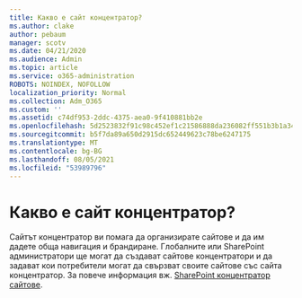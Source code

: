 ```yaml
---
title: Какво е сайт концентратор?
ms.author: clake
author: pebaum
manager: scotv
ms.date: 04/21/2020
ms.audience: Admin
ms.topic: article
ms.service: o365-administration
ROBOTS: NOINDEX, NOFOLLOW
localization_priority: Normal
ms.collection: Adm_O365
ms.custom: ''
ms.assetid: c74df953-2ddc-4375-aea0-9f410881bb2e
ms.openlocfilehash: 5d2523832f91c98c452ef1c21586888da236082ff551b3b1a349757b48f6e99d
ms.sourcegitcommit: b5f7da89a650d2915dc652449623c78be6247175
ms.translationtype: MT
ms.contentlocale: bg-BG
ms.lasthandoff: 08/05/2021
ms.locfileid: "53989796"
---
```

# <a name="whats-a-hub-site"></a>Какво е сайт концентратор?

Сайтът концентратор ви помага да организирате сайтове и да им дадете обща навигация и брандиране. Глобалните или SharePoint администратори ще могат да създават сайтове концентратори и да задават кои потребители могат да свързват своите сайтове със сайта концентратор. За повече информация вж. [SharePoint концентратор сайтове](https://go.microsoft.com/fwlink/?linkid=869388).
  